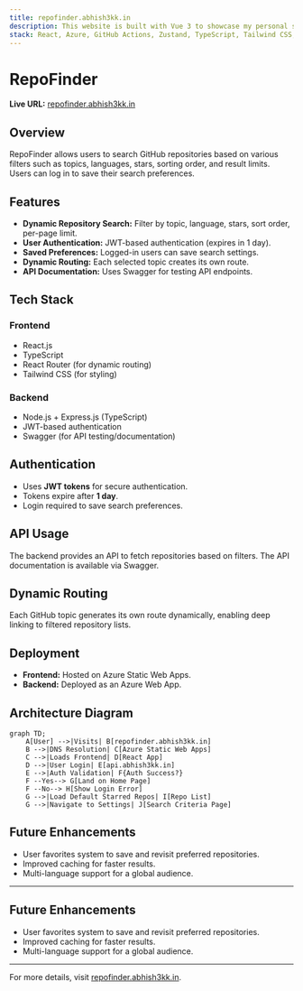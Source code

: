 ```yaml
---
title: repofinder.abhish3kk.in
description: This website is built with Vue 3 to showcase my personal skills, projects, and technical expertise.
stack: React, Azure, GitHub Actions, Zustand, TypeScript, Tailwind CSS, Node Express, SQLite, Swagger, Azure Devops
---
```


# RepoFinder

**Live URL:** [repofinder.abhish3kk.in](https://repofinder.abhish3kk.in)

## Overview

RepoFinder allows users to search GitHub repositories based on various filters such as topics, languages, stars, sorting order, and result limits. Users can log in to save their search preferences.

## Features

- **Dynamic Repository Search:** Filter by topic, language, stars, sort order, per-page limit.
- **User Authentication:** JWT-based authentication (expires in 1 day).
- **Saved Preferences:** Logged-in users can save search settings.
- **Dynamic Routing:** Each selected topic creates its own route.
- **API Documentation:** Uses Swagger for testing API endpoints.

## Tech Stack

### Frontend

- React.js
- TypeScript
- React Router (for dynamic routing)
- Tailwind CSS (for styling)

### Backend

- Node.js + Express.js (TypeScript)
- JWT-based authentication
- Swagger (for API testing/documentation)

## Authentication

- Uses **JWT tokens** for secure authentication.
- Tokens expire after **1 day**.
- Login required to save search preferences.

## API Usage

The backend provides an API to fetch repositories based on filters. The API documentation is available via Swagger.

## Dynamic Routing

Each GitHub topic generates its own route dynamically, enabling deep linking to filtered repository lists.

## Deployment

- **Frontend:** Hosted on Azure Static Web Apps.
- **Backend:** Deployed as an Azure Web App.

## Architecture Diagram

```mermaid
graph TD;
    A[User] -->|Visits| B[repofinder.abhish3kk.in]
    B -->|DNS Resolution| C[Azure Static Web Apps]
    C -->|Loads Frontend| D[React App]
    D -->|User Login| E[api.abhish3kk.in]
    E -->|Auth Validation| F{Auth Success?}
    F --Yes--> G[Land on Home Page]
    F --No--> H[Show Login Error]
    G -->|Load Default Starred Repos| I[Repo List]
    G -->|Navigate to Settings| J[Search Criteria Page]
```

## Future Enhancements

- User favorites system to save and revisit preferred repositories.
- Improved caching for faster results.
- Multi-language support for a global audience.

---

## Future Enhancements

- User favorites system to save and revisit preferred repositories.
- Improved caching for faster results.
- Multi-language support for a global audience.

---

For more details, visit [repofinder.abhish3kk.in](https://repofinder.abhish3kk.in).
